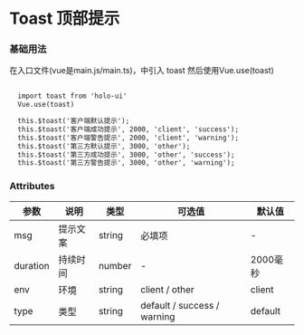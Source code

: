 # Toast 顶部提示

### 基础用法

<template>
  <toast-demo></toast-demo>
</template>

在入口文件(vue是main.js/main.ts)，中引入 toast
然后使用Vue.use(toast)

```html
  
  import toast from 'holo-ui'
  Vue.use(toast)

  this.$toast('客户端默认提示');
  this.$toast('客户端成功提示', 2000, 'client', 'success');
  this.$toast('客户端警告提示', 2000, 'client', 'warning');
  this.$toast('第三方默认提示', 3000, 'other');
  this.$toast('第三方成功提示', 3000, 'other', 'success');
  this.$toast('第三方警告提示', 3000, 'other', 'warning');
```

### Attributes
| 参数      | 说明    | 类型      | 可选值       | 默认值   |
|---------- |-------- |---------- |-------------  |-------- |
| msg      | 提示文案   | string  |  必填项  |     -     |
| duration | 持续时间   | number  |   -    |     2000毫秒    |
| env      | 环境      | string  |   client / other |     client    |
| type     | 类型      | string    | default / success / warning | default |
